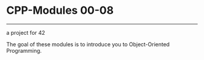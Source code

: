 # CPP-Modules 00-08

---

a project for 42

The goal of these modules is to introduce you to Object-Oriented Programming.
